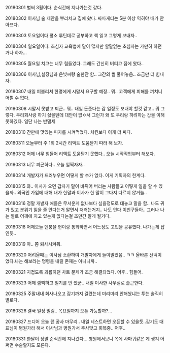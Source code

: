 20180301 벌써 3월이다. 순식간에 지나가는것 같다.

20180302 이사님 술 제안을 뿌리치고 집에 왔다. 짜파게티는 5분 이상 익혀야 배가 안아프다.  

20180303 토요일이다 평소 루틴데로 공부하고 책 읽고 그렇게 보내자..  

20180304 일요일이다. 초심자 교육법에 말이 많지만 할말없는 초심자는 가만히 하던거나 하자...

20180305 월요일 치고는 너무 힘들었다. 그래도 간신히 버티고 집에 왔다.. 

20180306 이사님,실장님과 은빛씨랑 술한잔 함.. 그간의 썰 풀어놓음.. 조금만 더 힘내자.  

20180307 내일 퍼블리셔 한명에게 시말서 요구할 예정.. 뭐.. 고객에게 피해를 끼치니 어쩔 수 없다.  

20180308 시말서 못받고 퇴근.. 뭐.. 내일 돈준다는 갑 일정도 보내야 할것 같고.. 뭐 그렇다. 우리회사랑 하기 싫을텐데 대안이 없ㅇ서 그런가 왜 또 우리랑 하려하는 갑을 이해 못하겠다. 일단 나는 반댈세  

20180310 간만에 맛있는 피자를 시켜먹었다. 치킨보다 이게 더 싸다.  

20180311 오늘부터 주 1회 2시간 리액트 도움닫기 따라 해 보자.  

20180312 어제 너무 힘들어 리액트 도움닫기 못했다.. 오늘 시작작업부터 해보자. 

20180313 너무 피곤하다.. 오늘 일찍자자..

20180314 개발자가 드러누우면 어떻게 할 수가 없다. 이게 기획자의 한계다. 

20180315 와.. 이사가 오면 갑자기 말이 바뀌어 버리는 사람들고 어떻게 일을 할 수 있을까.. 외국인 가입에 대해 내가 한말과 이사가 한 말이 그다지 다르지 않거늘..  
 
20180316 정말 개발자 애들은 무서운게 없나보다 싶을정도로 대놓고 말을 함.. 나도 귀가 있고 분위기 읽을 줄 안다는거 알면서 저러는거지.. 나도 안다 이친구들아.. 그러나 나는 별로 어깨에 지고 있는게 없다는걸 조만간 알게 될거다.  

20180318 어제오늘 멘붕을 헌이랑 통화하면서 어느정도 고민을 공유했다. 나가는게 답인듯..  

20180319 아.. 쫌 퇴사시켜줘.  

20180320 어려울때는 이사님 소환하여 개발자에게 들이밀었음.. ㅋㅋ 올바른 선택이었다.나는 해보라는 명령을 내릴 존재는 아니니까..  

20180321 지겹도록 괴롭히던 차트 문제가 조금 해결되었다. 어후.. 힘들어.  

20180323 어제 깜빡하고 일기를 안 썼군.. 내일 이사한 사무실로 출근한다.  

20180325 주말내내 회사나오고 감기까지 걸렸는데 미리미리 안해놨냐는 투는 솔직히 별로다.  

20180326 결국 일정 밀림.. 목요일까지 오픈 가능할까?...

20180327 드디어 오늘 랜 공사 마무리.. 내일 테스트하면 오픈할 수 있을듯..감기도 대표님이 병원가라 해서 이사님과 병원가서 주사맞고 회복중.. 어후..  

20180331 한달이 정말 순식간에 지나갔다... 병원에서보니 목에 사마귀같은 게 생겨 어쩌면 수술할지도 모른다. 




